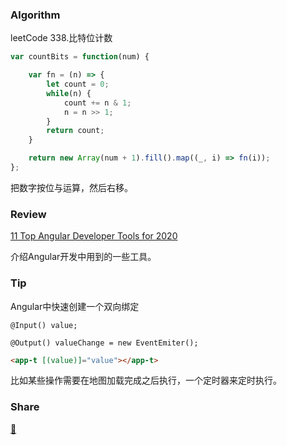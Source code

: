 ### Algorithm

leetCode 338.比特位计数

``` javascript
var countBits = function(num) {

    var fn = (n) => {
        let count = 0;
        while(n) {
            count += n & 1;
            n = n >> 1;
        }
        return count;
    }

    return new Array(num + 1).fill().map((_, i) => fn(i));
};
```
把数字按位与运算，然后右移。

### Review

[11 Top Angular Developer Tools for 2020](https://blog.bitsrc.io/11-top-angular-developer-tools-for-2020-3d2621f1e157)

介绍Angular开发中用到的一些工具。

### Tip

Angular中快速创建一个双向绑定

``` code
@Input() value;

@Output() valueChange = new EventEmiter();
```
``` html
<app-t [(value)]="value"></app-t>
```

比如某些操作需要在地图加载完成之后执行，一个定时器来定时执行。

### Share

[🧱](https://www.hijk.pw/centos-one-click-install-v2ray/)
